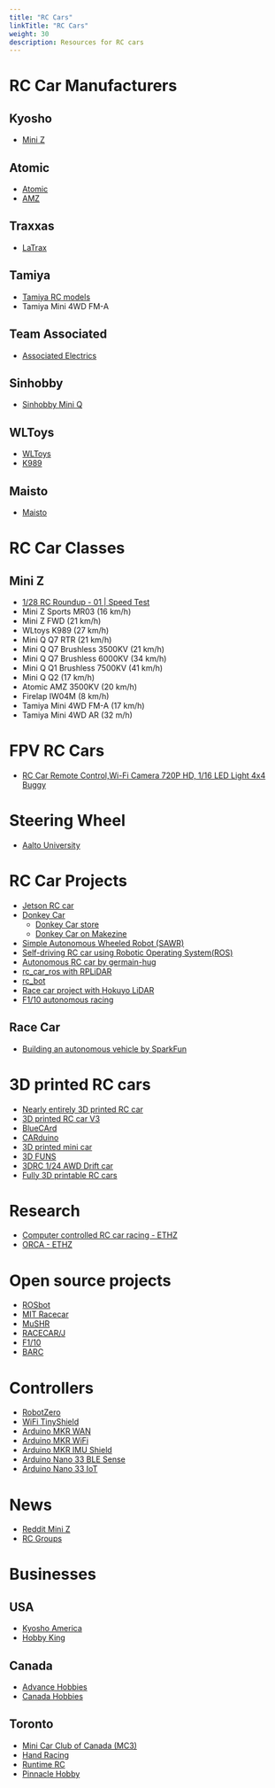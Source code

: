 ```yaml
---
title: "RC Cars"
linkTitle: "RC Cars"
weight: 30
description: Resources for RC cars
---
```


# RC Car Manufacturers

## Kyosho
* [Mini Z](https://www.kyoshoamerica.com/32336PW-MINI-Z-RWD-TOYOTA-86-White_p_26021.html)

## Atomic
* [Atomic](http://www.rcatomic.com)
* [AMZ](http://www.rcatomic.com/atomic/index.php?main_page=index&cPath=47_318)

## Traxxas
* [LaTrax](https://latrax.com/products/prerunner)

## Tamiya
* [Tamiya RC models](https://www.tamiya.com/english/rc/rc.htm)
* Tamiya Mini 4WD FM-A

## Team Associated
* [Associated Electrics](https://www.associatedelectrics.com/)

## Sinhobby
* [Sinhobby Mini Q](http://www.sinohobby.com/Default.aspx)

## WLToys
* [WLToys](https://wltoys.co/)
* [K989](https://wltoys.co/product/wltoys-k989-1-28-2-4g-4wd-brushed-rc-rally-car-rtr/)

## Maisto
* [Maisto](http://www.maisto.com/)

# RC Car Classes
## Mini Z
* [1/28 RC Roundup - 01 | Speed Test](https://www.youtube.com/watch?v=hXH8iTWgpDo)
* Mini Z Sports MR03 (16 km/h)
* Mini Z FWD (21 km/h)
* WLtoys K989 (27 km/h)
* Mini Q Q7 RTR (21 km/h)
* Mini Q Q7 Brushless 3500KV (21 km/h)
* Mini Q Q7 Brushless 6000KV (34 km/h)
* Mini Q Q1 Brushless 7500KV (41 km/h)
* Mini Q Q2 (17 km/h)
* Atomic AMZ 3500KV (20 km/h)
* Firelap IW04M (8 km/h)
* Tamiya Mini 4WD FM-A (17 km/h)
* Tamiya Mini 4WD AR (32 m/h)

# FPV RC Cars
* [RC Car Remote Control,Wi-Fi Camera 720P HD, 1/16 LED Light 4x4 Buggy](https://www.amazon.ca/T%C3%A9l%C3%A9commande-t%C3%A9l%C3%A9command%C3%A9e-voitures-tout-terrain-v%C3%A9hicule/dp/B081Z37LW6/ref=sr_1_29)

# Steering Wheel
* [Aalto University](https://wiki.aalto.fi/pages/viewpage.action?pageId=105420066)

# RC Car Projects
* [Jetson RC car](https://www.jetsonhacks.com/category/robotics/jetson-racecar/)
* [Donkey Car](http://docs.donkeycar.com/)
    * [Donkey Car store](https://store.donkeycar.com/collections/accessories)
    * [Donkey Car on Makezine](https://makezine.com/projects/build-autonomous-rc-car-raspberry-pi/)
* [Simple Autonomous Wheeled Robot (SAWR)](https://github.com/intel/sawr)
* [Self-driving RC car using Robotic Operating System(ROS)](https://medium.com/intro-to-artificial-intelligence/self-driving-rc-car-using-robotic-operating-system-ros-c63a6d102c08)
* [Autonomous RC car by germain-hug](https://github.com/germain-hug/Autonomous-RC-Car)
* [rc_car_ros with RPLiDAR](https://github.com/GigaFlopsis/rc_car_ros)
* [rc_bot](https://github.com/RoblabWhGe/rc_bot)
* [Race car project with Hokuyo LiDAR](https://jnazaren.github.io/racecar_project_page/)
* [F1/10 autonomous racing](https://linklab-uva.github.io/autonomousracing/)

## Race Car
* [Building an autonomous vehicle by SparkFun](https://learn.sparkfun.com/tutorials/building-an-autonomous-vehicle-the-batmobile/all)

# 3D printed RC cars
* [Nearly entirely 3D printed RC car](https://hackaday.com/2019/04/09/nearly-entirely-3d-printed-rc-car-is-4wd-fun/)
* [3D printed RC car V3](https://www.thingiverse.com/thing:3546277)
* [BlueCArd](https://www.thingiverse.com/thing:4332095)
* [CARduino](https://www.thingiverse.com/thing:3749485)
* [3D printed mini car](https://www.youtube.com/watch?v=ulJYxnqg5uE)
* [3D FUNS](https://www.youtube.com/watch?v=poAqHuJEFzU&list=PLSais_tJnMDB7eW5cRBJyd--KQbyus_eS)
* [3DRC 1/24 AWD Drift car](https://www.thingiverse.com/thing:2772823)
* [Fully 3D printable RC cars](https://www.thingiverse.com/MazeMieter/collections/fully-3d-printable-rc-cars)

# Research
* [Computer controlled RC car racing - ETHZ](https://www.youtube.com/watch?v=Hf68uPoXJOY)
* [ORCA - ETHZ](https://www.youtube.com/watch?v=QWY7sV9sjkA)

# Open source projects
* [ROSbot](https://www.instructables.com/id/ROSbot-Autonomous-Robot-With-LiDAR/)
* [MIT Racecar](https://mit-racecar.github.io/hardware/)
* [MuSHR](https://mushr.io/)
* [RACECAR/J](https://racecarj.com/)
* [F1/10](http://f1tenth.org/build.html)
* [BARC](http://www.barc-project.com/)

# Controllers
* [RobotZero](https://tinycircuits.com/collections/processors/products/robotzero)
* [WiFi TinyShield](https://tinycircuits.com/collections/communication/products/wifi-tinyshield-atwinc1500)
* [Arduino MKR WAN](https://store.arduino.cc/usa/mkr-wan-1300)
* [Arduino MKR WiFi](https://store.arduino.cc/usa/mkr-wifi-1010)
* [Arduino MKR IMU Shield](https://store.arduino.cc/usa/arduino-mkr-imu-shield)
* [Arduino Nano 33 BLE Sense](https://store.arduino.cc/usa/nano-33-ble-sense)
* [Arduino Nano 33 IoT](https://store.arduino.cc/usa/nano-33-iot)

# News
* [Reddit Mini Z](https://www.reddit.com/r/MiniZ/)
* [RC Groups](https://www.rcgroups.com/forums/channels.php?id=17)

# Businesses

## USA
* [Kyosho America](https://www.kyoshoamerica.com)
* [Hobby King](https://hobbyking.com/en_us)

## Canada
* [Advance Hobbies](http://www.advancehobbies.com/)
* [Canada Hobbies](https://www.canadahobbies.ca/)

## Toronto
* [Mini Car Club of Canada (MC3)](http://www.minicarclubofcanada.com/)
* [Hand Racing](http://www.handracing.ca/MiniZ-Tournaments.php)
* [Runtime RC](https://www.runtimerc.ca/)
* [Pinnacle Hobby](https://pinnaclehobby.ca/)
